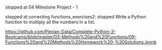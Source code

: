 stopped at 04 Milestone Project - 1

stopped at correcting functions_exercises2: stopped Write a Python function to multiply all the numbers in a list.

https://github.com/Pierian-Data/Complete-Python-3-Bootcamp/blob/master/03-Methods%20and%20Functions/09-Functions%20and%20Methods%20Homework%20-%20Solutions.ipynb